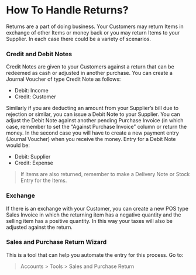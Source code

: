 # How To Handle Returns?

Returns are a part of doing business. Your Customers may return Items in
exchange of other Items or money back or you may return Items to your
Supplier. In each case there could be a variety of scenarios.

### Credit and Debit Notes

Credit Notes are given to your Customers against a return that can be redeemed
as cash or adjusted in another purchase. You can create a Journal Voucher of
type Credit Note as follows:

  * Debit: Income
  * Credit: Customer

Similarly if you are deducting an amount from your Supplier’s bill due to
rejection or similar, you can issue a Debit Note to your Supplier. You can
adjust the Debit Note against another pending Purchase Invoice (in which case,
remember to set the “Against Purchase Invoice” column or return the money. In
the second case you will have to create a new payment entry (Journal Voucher)
when you receive the money. Entry for a Debit Note would be:

  * Debit: Supplier
  * Credit: Expense

> If Items are also returned, remember to make a Delivery Note or Stock Entry
for the Items.

### Exchange

If there is an exchange with your Customer, you can create a new POS type
Sales Invoice in which the returning item has a negative quantity and the
selling item has a positive quantity. In this way your taxes will also be
adjusted against the return.

### Sales and Purchase Return Wizard

This is a tool that can help you automate the entry for this process. Go to:

> Accounts > Tools > Sales and Purchase Return

